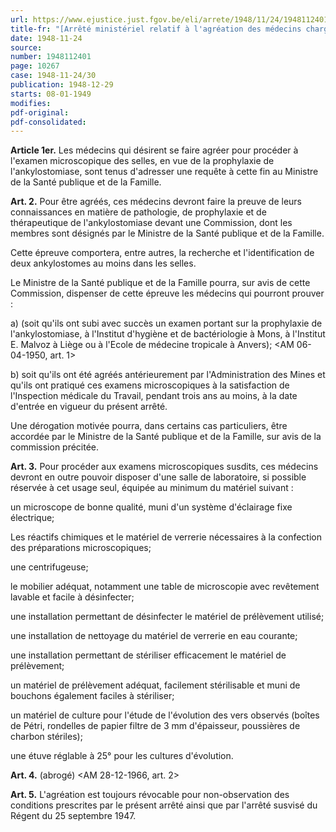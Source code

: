 ```yaml
---
url: https://www.ejustice.just.fgov.be/eli/arrete/1948/11/24/1948112401/justel
title-fr: "[Arrêté ministériel relatif à l'agréation des médecins chargés des examens microscopiques en vue de la prophylaxie de l'ankylostomiase.] <AM 28-12-1966, art. 1>"
date: 1948-11-24
source:
number: 1948112401
page: 10267
case: 1948-11-24/30
publication: 1948-12-29
starts: 08-01-1949
modifies:
pdf-original:
pdf-consolidated:
---
```


**Article 1er.** Les médecins qui désirent se faire agréer pour procéder à l'examen microscopique des selles, en vue de la prophylaxie de l'ankylostomiase, sont tenus d'adresser une requête à cette fin au Ministre de la Santé publique et de la Famille.

**Art. 2.** Pour être agréés, ces médecins devront faire la preuve de leurs connaissances en matière de pathologie, de prophylaxie et de thérapeutique de l'ankylostomiase devant une Commission, dont les membres sont désignés par le Ministre de la Santé publique et de la Famille.

Cette épreuve comportera, entre autres, la recherche et l'identification de deux ankylostomes au moins dans les selles.

Le Ministre de la Santé publique et de la Famille pourra, sur avis de cette Commission, dispenser de cette épreuve les médecins qui pourront prouver :

   a) (soit qu'ils ont subi avec succès un examen portant sur la prophylaxie de l'ankylostomiase, à l'Institut d'hygiène et de bactériologie à Mons, à l'Institut E. Malvoz à Liège ou à l'Ecole de médecine tropicale à Anvers); <AM 06-04-1950, art. 1>

   b) soit qu'ils ont été agréés antérieurement par l'Administration des Mines et qu'ils ont pratiqué ces examens microscopiques à la satisfaction de l'Inspection médicale du Travail, pendant trois ans au moins, à la date d'entrée en vigueur du présent arrêté.

Une dérogation motivée pourra, dans certains cas particuliers, être accordée par le Ministre de la Santé publique et de la Famille, sur avis de la commission précitée.

**Art. 3.** Pour procéder aux examens microscopiques susdits, ces médecins devront en outre pouvoir disposer d'une salle de laboratoire, si possible réservée à cet usage seul, équipée au minimum du matériel suivant :

un microscope de bonne qualité, muni d'un système d'éclairage fixe électrique;

Les réactifs chimiques et le matériel de verrerie nécessaires à la confection des préparations microscopiques;

une centrifugeuse;

le mobilier adéquat, notamment une table de microscopie avec revêtement lavable et facile à désinfecter;

une installation permettant de désinfecter le matériel de prélèvement utilisé;

une installation de nettoyage du matériel de verrerie en eau courante;

une installation permettant de stériliser efficacement le matériel de prélèvement;

un matériel de prélèvement adéquat, facilement stérilisable et muni de bouchons également faciles à stériliser;

un matériel de culture pour l'étude de l'évolution des vers observés (boîtes de Pétri, rondelles de papier filtre de 3 mm d'épaisseur, poussières de charbon stériles);

une étuve réglable à 25° pour les cultures d'évolution.

**Art. 4.** (abrogé) <AM 28-12-1966, art. 2>

**Art. 5.** L'agréation est toujours révocable pour non-observation des conditions prescrites par le présent arrêté ainsi que par l'arrêté susvisé du Régent du 25 septembre 1947.
